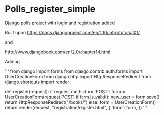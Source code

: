 # Polls_register_simple
Django polls project with login and registration added


Built upon 
https://docs.djangoproject.com/en/1.10/intro/tutorial01/

and 

http://www.djangobook.com/en/2.0/chapter14.html

Adding 

'''
from django import forms
from django.contrib.auth.forms import UserCreationForm
from django.http import HttpResponseRedirect
from django.shortcuts import render

def register(request):
    if request.method == 'POST':
        form = UserCreationForm(request.POST)
        if form.is_valid():
            new_user = form.save()
            return HttpResponseRedirect("/books/")
    else:
        form = UserCreationForm()
    return render(request, "registration/register.html", {
        'form': form,
    })
'''
